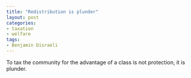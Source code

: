 ```yaml
---
title: "Redistribution is plunder"
layout: post
categories:
- taxation
- welfare
tags:
- Benjamin Disraeli
---
```


To tax the community for the advantage of a class is not protection, it is plunder.